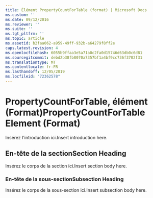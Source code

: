 ```yaml
---
title: Élément PropertyCountForTable (format) | Microsoft Docs
ms.custom: ''
ms.date: 09/12/2016
ms.reviewer: ''
ms.suite: ''
ms.tgt_pltfrm: ''
ms.topic: article
ms.assetid: b2faa062-a959-49ff-932b-a64279f8ff2e
caps.latest.revision: 4
ms.openlocfilehash: 6055b9ffaa3e5a71a0c2fa0d15746d63db0c6d81
ms.sourcegitcommit: debd2b38fb8070a7357bf1a4bf9cc736f3702f31
ms.translationtype: MT
ms.contentlocale: fr-FR
ms.lasthandoff: 12/05/2019
ms.locfileid: "72362578"
---
```

# <a name="propertycountfortable-element-format"></a><span data-ttu-id="d27ae-102">PropertyCountForTable, élément (Format)</span><span class="sxs-lookup"><span data-stu-id="d27ae-102">PropertyCountForTable Element (Format)</span></span>

<span data-ttu-id="d27ae-103">Insérez l'introduction ici.</span><span class="sxs-lookup"><span data-stu-id="d27ae-103">Insert introduction here.</span></span>

## <a name="section-heading"></a><span data-ttu-id="d27ae-104">En-tête de la section</span><span class="sxs-lookup"><span data-stu-id="d27ae-104">Section Heading</span></span>

<span data-ttu-id="d27ae-105">Insérez le corps de la section ici.</span><span class="sxs-lookup"><span data-stu-id="d27ae-105">Insert section body here.</span></span>

### <a name="subsection-heading"></a><span data-ttu-id="d27ae-106">En-tête de la sous-section</span><span class="sxs-lookup"><span data-stu-id="d27ae-106">Subsection Heading</span></span>

<span data-ttu-id="d27ae-107">Insérez le corps de la sous-section ici.</span><span class="sxs-lookup"><span data-stu-id="d27ae-107">Insert subsection body here.</span></span>
